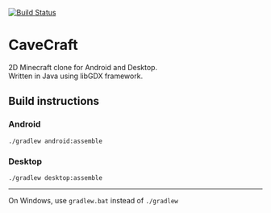 [![Build Status](https://travis-ci.org/fredboy/cavecraft.svg?branch=master)](https://travis-ci.org/fredboy/cavecraft) <br>
# CaveCraft
2D Minecraft clone for Android and Desktop. <br>
Written in Java using libGDX framework. <br>
## Build instructions
### Android
`./gradlew android:assemble` <br>
### Desktop
`./gradlew desktop:assemble` <br>
***
On Windows, use `gradlew.bat` instead of `./gradlew`

